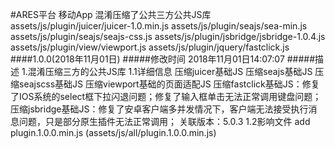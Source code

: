 #ARES平台 移动App
	混淆压缩了公共三方公共JS库
		assets/js/plugin/juicer/juicer-1.0.min.js
		assets/js/plugin/seajs/sea-min.js
		assets/js/plugin/seajs/seajs-css.js
		assets/js/plugin/jsbridge/jsbridge-1.0.4.js
		assets/js/plugin/view/viewport.js
		assets/js/plugin/jquery/fastclick.js
####1.0.0(2018年11月01日)
#####修改时间
	2018年11月01日14:07:07
#####描述
	1.混淆压缩三方的公共JS库
		1.1详细信息
			压缩juicer基础JS
			压缩seajs基础JS
			压缩seajscss基础JS
			压缩viewport基础的页面适配JS
			压缩fastclick基础JS：修复了IOS系统的select框下拉闪退问题；修复了输入框单击无法正常调用键盘问题；
			压缩jsbridge基础JS：修复了安卓客户端多并发情况下，客户端无法接受执行消息问题，只是部分原生插件无法正常调用；
			关联版本：5.0.3
		1.2影响文件
			add plugin.1.0.0.min.js (assets/js/all/plugin.1.0.0.min.js)
